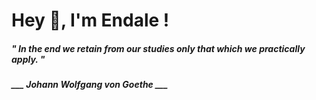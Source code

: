 <h1 title="head"> Hey 👋, I'm Endale !</h1>

**<h5><i>" In the end we retain from our studies only that which we practically apply. "</i></h5>**

*<b>___ Johann Wolfgang von Goethe ___</b>*
